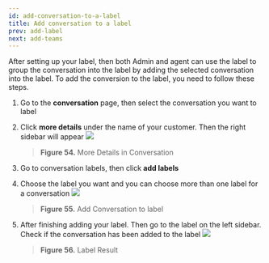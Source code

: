 ```yaml
---
id: add-conversation-to-a-label
title: Add conversation to a label
prev: add-label
next: add-teams
---
```


After setting up your label, then both Admin and agent can use the label to group the conversation into the label by adding the selected conversation into the label. To add the conversion to the label, you need to follow these steps.

1. Go to the **conversation** page, then select the conversation you want to label
2. Click **more details** under the name of your customer. Then the right sidebar will appear
   ![](https://lh4.googleusercontent.com/9voWUC0ZylFsc9_tqqN3SUSSDKgAWy52edO93-GwqfLgur-vQH7lEIF8yj8GBoFMwJ11MSPsLtuaeNvXcLwPTeSAYdwHCEpnjnes5JrM55UbNKi41qs3yZOxOcIWIffE9TlEQQJC)

    > **Figure 54.** More Details in Conversation

3. Go to conversation labels, then click **add labels**
4. Choose the label you want and you can choose more than one label for a conversation
   ![](https://lh6.googleusercontent.com/cXJ3cd_SooKj-sGGqSUI-S6nHyiJQQMwdTAK4M4cRPqm6KRhdyet-Qf4dvlrQ_50h-bHeHQ32q7biYtSvFuRupbTjm7Zu5RWd42svSHIs5o4uEmL1nQRPqowaFJR8-LxTuRcAlwk)

    > **Figure 55.** Add Conversation to label

5. After finishing adding your label. Then go to the label on the left sidebar. Check if the conversation has been added to the label
   ![](https://lh4.googleusercontent.com/7qRVHmho3HttrGdGe3KB9T2Lc5ZbmaKLbou5m7t09JNn8b6qg6U3Lmt-TRUZo29MMvEQ4qAeMvX2mF0hc_fJ-WoSBh8WbAhwPAowrF4j7xBFHgIopqiXZv727My9RF82jtG9rdpC)

    > **Figure 56.** Label Result
